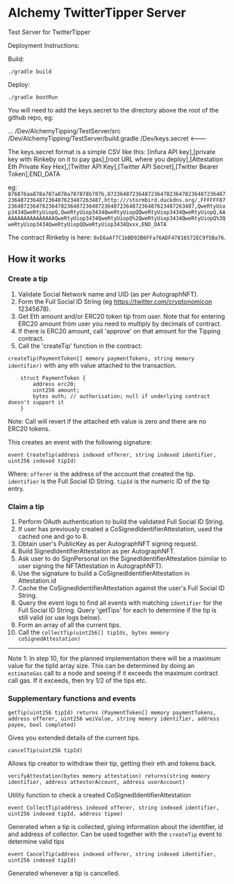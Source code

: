 # Alchemy TwitterTipper Server
Test Server for TwitterTipper

Deployment Instructions:

Build:

```./gradle build```

Deploy:

```./gradle bootRun```

You will need to add the keys.secret to the directory above the root of the github repo, eg:

...
/Dev/AlchemyTipping/TestServer/src
/Dev/AlchemyTipping/TestServer/build.gradle 
/Dev/keys.secret  <---

The keys.secret format is a simple CSV like this:
[Infura API key],[private key with Rinkeby on it to pay gas],[root URL where you deploy],[Attestation Eth Private Key Hex],[Twitter API Key],[Twitter API Secret],[Twitter Bearer Token],END_DATA

eg:
```876876aa878a787a878a787878b787b,87236487236487236478236478236487236487236487236487236487623487263487,http:///stormbird.duckdns.org/,FFFFFF87236487236478236478236487236487236487236487236487623487263487,QweRtyUiop3434QweRtyUiopQ,QweRtyUiop3434QweRtyUiopQQweRtyUiop3434QweRtyUiopQ,AAAAAAAAAAAAAAAAAQweRtyUiop3434QweRtyUiopQ%2QweRtyUiop3434QweRtyUiopQ%3QweRtyUiop3434QweRtyUiopQQweRtyUiop3434Qxxx,END_DATA```

The contract Rinkeby is here: ```0xE6aAf7C1bBD92B6FFa76ADF47816572EC9f5Ba76```.


## How it works

### Create a tip

1. Validate Social Network name and UID (as per AutographNFT).
2. Form the Full Social ID String (eg https://twitter.com/cryptonomicon 12345678).
3. Get Eth amount and/or ERC20 token tip from user. Note that for entering ERC20 amount from user you need to multiply by decimals of contract.
4. If there is ERC20 amount, call 'approve' on that amount for the Tipping contract.
5. Call the 'createTip' function in the contract:

```createTip(PaymentToken[] memory paymentTokens, string memory identifier)``` with any eth value attached to the transaction.

```
    struct PaymentToken {
        address erc20; 
        uint256 amount;
        bytes auth; // authorisation; null if underlying contract doesn't support it
    }
```	

Note: Call will revert if the attached eth value is zero and there are no ERC20 tokens.

This creates an event with the following signature:

```event CreateTip(address indexed offerer, string indexed identifier, uint256 indexed tipId)```

Where: 
```offerer``` is the address of the account that created the tip.
```identifier``` is the Full Social ID String.
```tipId``` is the numeric ID of the tip entry.


### Claim a tip

1. Perform OAuth authentication to build the validated Full Social ID String.
2. If user has previously created a CoSignedIdentifierAttestation, used the cached one and go to 8.
3. Obtain user's PublicKey as per AutographNFT signing request.
4. Build SignedIdentifierAttestation as per AutographNFT.
5. Ask user to do SignPersonal on the SignedIdentifierAttestation (similar to user signing the NFTAttestation in AutographNFT).
6. Use the signature to build a CoSignedIdentifierAttestation in Attestation.id
7. Cache the CoSignedIdentifierAttestation against the user's Full Social ID String.
8. Query the event logs to find all events with matching ```identifier``` for the Full Social ID String. Query 'getTips' for each to determine if the tip is still valid (or use logs below).
9. Form an array of all the current tips.
10. Call the ```collectTip(uint256[] tipIds, bytes memory coSignedAttestation)```
---

Note 1: In step 10, for the planned implementation there will be a maximum value for the tipId array size. 
This can be determined by doing an ```estimateGas``` call to a node and seeing if it exceeds the maximum contract call gas. If it exceeds, then try 1/2 of the tips etc.

### Supplementary functions and events
```getTip(uint256 tipId) returns (PaymentToken[] memory paymentTokens, address offerer, uint256 weiValue, string memory identifier, address payee, bool completed)```

 Gives you extended details of the current tips.

```cancelTip(uint256 tipId)```

 Allows tip creator to withdraw their tip, getting their eth and tokens back.
 
```verifyAttestation(bytes memory attestation) returns(string memory identifier, address attestorAccount, address userAccount)```
 
 Utility function to check a created CoSignedIdentifierAttestation
 
```event CollectTip(address indexed offerer, string indexed identifier, uint256 indexed tipId, address tipee)```

 Generated when a tip is collected, giving information about the identifier, id and address of collector. Can be used together with the ```createTip``` event to determine valid tips
 
```event CancelTip(address indexed offerer, string indexed identifier, uint256 indexed tipId)```

 Generated whenever a tip is cancelled.
